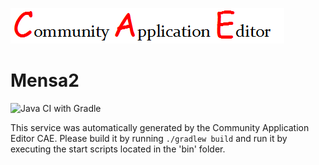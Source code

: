 ![CAE](https://github.com/GHProjectsTest/microservice-330/blob/master/img/logo.png)  

Mensa2
===================
![Java CI with Gradle](https://github.com/GHProjectsTest/microservice-330/workflows/Java%20CI%20with%20Gradle/badge.svg?branch=master)

This service was automatically generated by the Community Application Editor CAE. Please build it by running `./gradlew build` and run it by executing the start scripts located in the 'bin' folder.
